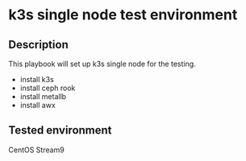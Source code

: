 # k3s single node test environment

## Description

This playbook will set up k3s single node for the testing.
- install k3s
- install ceph rook
- install metallb
- install awx

## Tested environment

CentOS Stream9